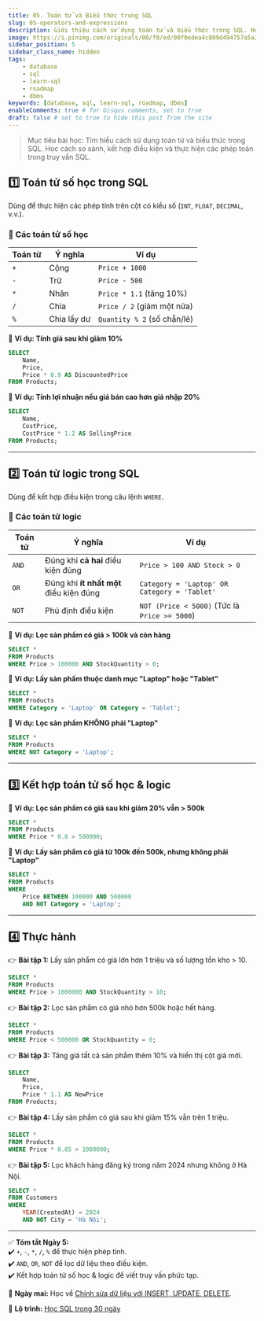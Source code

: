 ```yaml
---
title: 05. Toán tử và Biểu thức trong SQL
slug: 05-operators-and-expressions
description: Giới thiệu cách sử dụng toán tử và biểu thức trong SQL. Học cách so sánh, kết hợp điều kiện và thực hiện các phép toán trong truy vấn SQL.
image: https://i.pinimg.com/originals/00/f0/ed/00f0edea4c809d494757a5a251291cfe.jpg
sidebar_position: 5
sidebar_class_name: hidden
tags:
    - database
    - sql
    - learn-sql
    - roadmap
    - dbms
keywords: [database, sql, learn-sql, roadmap, dbms]
enableComments: true # for Gisqus comments, set to true
draft: false # set to true to hide this post from the site
---
```


> Mục tiêu bài học: Tìm hiểu cách sử dụng toán tử và biểu thức trong SQL. Học cách so sánh, kết hợp điều kiện và thực hiện các phép toán trong truy vấn SQL.

## **1️⃣ Toán tử số học trong SQL**  
Dùng để thực hiện các phép tính trên cột có kiểu số (`INT`, `FLOAT`, `DECIMAL`, v.v.).  

### **🔹 Các toán tử số học**  
| Toán tử | Ý nghĩa     | Ví dụ                       |
|---------|-------------|-----------------------------|
| `+`     | Cộng        | `Price + 1000`              |
| `-`     | Trừ         | `Price - 500`               |
| `*`     | Nhân        | `Price * 1.1` (tăng 10%)    |
| `/`     | Chia        | `Price / 2` (giảm một nửa)  |
| `%`     | Chia lấy dư | `Quantity % 2` (số chẵn/lẻ) |

📌 **Ví dụ: Tính giá sau khi giảm 10%**  
```sql
SELECT 
    Name, 
    Price, 
    Price * 0.9 AS DiscountedPrice 
FROM Products;
```

📌 **Ví dụ: Tính lợi nhuận nếu giá bán cao hơn giá nhập 20%**  
```sql
SELECT 
    Name, 
    CostPrice, 
    CostPrice * 1.2 AS SellingPrice 
FROM Products;
```

---

## **2️⃣ Toán tử logic trong SQL**  
Dùng để kết hợp điều kiện trong câu lệnh `WHERE`.  

### **🔹 Các toán tử logic**  
| Toán tử | Ý nghĩa | Ví dụ |
|---------|---------|-------|
| `AND`   | Đúng khi **cả hai** điều kiện đúng | `Price > 100 AND Stock > 0` |
| `OR`    | Đúng khi **ít nhất một** điều kiện đúng | `Category = 'Laptop' OR Category = 'Tablet'` |
| `NOT`   | Phủ định điều kiện | `NOT (Price < 5000)` (Tức là `Price >= 5000`) |

📌 **Ví dụ: Lọc sản phẩm có giá > 100k và còn hàng**  
```sql
SELECT * 
FROM Products 
WHERE Price > 100000 AND StockQuantity > 0;
```

📌 **Ví dụ: Lấy sản phẩm thuộc danh mục "Laptop" hoặc "Tablet"**  
```sql
SELECT * 
FROM Products 
WHERE Category = 'Laptop' OR Category = 'Tablet';
```

📌 **Ví dụ: Lọc sản phẩm KHÔNG phải "Laptop"**  
```sql
SELECT * 
FROM Products 
WHERE NOT Category = 'Laptop';
```

---

## **3️⃣ Kết hợp toán tử số học & logic**  
📌 **Ví dụ: Lọc sản phẩm có giá sau khi giảm 20% vẫn > 500k**  
```sql
SELECT * 
FROM Products 
WHERE Price * 0.8 > 500000;
```

📌 **Ví dụ: Lấy sản phẩm có giá từ 100k đến 500k, nhưng không phải "Laptop"**  
```sql
SELECT * 
FROM Products 
WHERE 
    Price BETWEEN 100000 AND 500000 
    AND NOT Category = 'Laptop';
```

---

## **4️⃣ Thực hành**  
👉 **Bài tập 1:** Lấy sản phẩm có giá lớn hơn 1 triệu và số lượng tồn kho > 10.  
```sql
SELECT * 
FROM Products 
WHERE Price > 1000000 AND StockQuantity > 10;
```

👉 **Bài tập 2:** Lọc sản phẩm có giá nhỏ hơn 500k hoặc hết hàng.  
```sql
SELECT * 
FROM Products 
WHERE Price < 500000 OR StockQuantity = 0;
```

👉 **Bài tập 3:** Tăng giá tất cả sản phẩm thêm 10% và hiển thị cột giá mới.  
```sql
SELECT 
    Name, 
    Price, 
    Price * 1.1 AS NewPrice 
FROM Products;
```

👉 **Bài tập 4:** Lấy sản phẩm có giá sau khi giảm 15% vẫn trên 1 triệu.  
```sql
SELECT * 
FROM Products 
WHERE Price * 0.85 > 1000000;
```

👉 **Bài tập 5:** Lọc khách hàng đăng ký trong năm 2024 nhưng không ở Hà Nội.  
```sql
SELECT * 
FROM Customers 
WHERE 
    YEAR(CreatedAt) = 2024 
    AND NOT City = 'Hà Nội';
```

---

✅ **Tóm tắt Ngày 5:**  
✔️ `+`, `-`, `*`, `/`, `%` để thực hiện phép tính.  
✔️ `AND`, `OR`, `NOT` để lọc dữ liệu theo điều kiện.  
✔️ Kết hợp toán tử số học & logic để viết truy vấn phức tạp.  

🚀 **Ngày mai:** Học về [Chỉnh sửa dữ liệu với INSERT, UPDATE, DELETE](06.%20INSERT%20-%20UPDATE%20-%20DELETE.md).

📌 **Lộ trình:** [Học SQL trong 30 ngày](00.%2030-Day%20SQL%20Learning%20Roadmap.md)